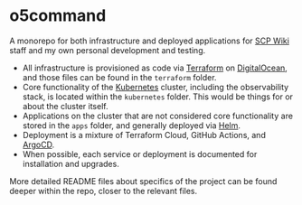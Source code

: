 # o5command

A monorepo for both infrastructure and deployed applications for [SCP Wiki](https://scpwiki.com) staff and my own personal development and testing.

* All infrastructure is provisioned as code via [Terraform](https://terraform.io) on [DigitalOcean](https://digitalocean.com/), and those files can be found in the `terraform` folder.
* Core functionality of the [Kubernetes](https://kubernetes.io) cluster, including the observability stack, is located within the `kubernetes` folder. This would be things for or about the cluster itself.
* Applications on the cluster that are not considered core functionality are stored in the `apps` folder, and generally deployed via [Helm](https://helm.sh).
* Deployment is a mixture of Terraform Cloud, GitHub Actions, and [ArgoCD](https://argoproj.github.io/cd/).
* When possible, each service or deployment is documented for installation and upgrades.

More detailed README files about specifics of the project can be found deeper within the repo, closer to the relevant files.